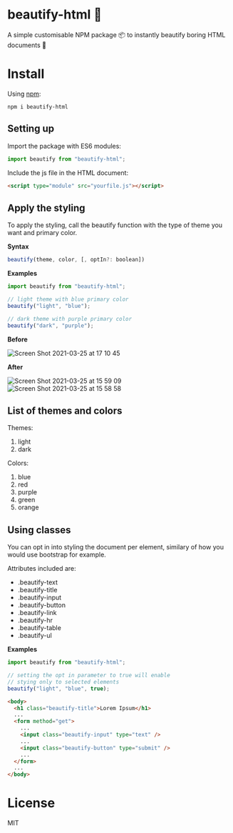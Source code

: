 # beautify-html 🎨

A simple customisable NPM package 📦 to instantly beautify boring HTML documents 🎨

# Install

Using [npm](http://npmjs.org):

```
npm i beautify-html
```

## Setting up

Import the package with ES6 modules:

```js
import beautify from "beautify-html";
```

Include the js file in the HTML document:

```html
<script type="module" src="yourfile.js"></script>
```

## Apply the styling

To apply the styling, call the beautify function with the type of theme you want and primary color.

**Syntax**

```js
beautify(theme, color, [, optIn?: boolean])
```

**Examples**

```js
import beautify from "beautify-html";

// light theme with blue primary color
beautify("light", "blue");

// dark theme with purple primary color
beautify("dark", "purple");
```

**Before**

![Screen Shot 2021-03-25 at 17 10 45](https://user-images.githubusercontent.com/42813496/112496037-18bee180-8d8d-11eb-90d6-a6c736f7d133.png)

**After**

![Screen Shot 2021-03-25 at 15 59 09](https://user-images.githubusercontent.com/42813496/112494429-b44f5280-8d8b-11eb-8032-ab9cfb75a694.png)
![Screen Shot 2021-03-25 at 15 58 58](https://user-images.githubusercontent.com/42813496/112494446-b7e2d980-8d8b-11eb-968c-986536eb39da.png)

## List of themes and colors

Themes:

1. light
2. dark

Colors:

1. blue
2. red
3. purple
4. green
5. orange

## Using classes

You can opt in into styling the document per element, similary of how you would use bootstrap for example.

Attributes included are:

- .beautify-text
- .beautify-title
- .beautify-input
- .beautify-button
- .beautify-link
- .beautify-hr
- .beautify-table
- .beautify-ul

**Examples**

```js
import beautify from "beautify-html";

// setting the opt in parameter to true will enable
// stying only to selected elements
beautify("light", "blue", true);
```

```html
<body>
  <h1 class="beautify-title">Lorem Ipsum</h1>
  ...
  <form method="get">
    ...
    <input class="beautify-input" type="text" />
    ...
    <input class="beautify-button" type="submit" />
    ...
  </form>
  ...
</body>
```

# License

MIT
